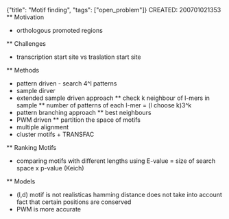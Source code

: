 {"title": "Motif finding", "tags": ["open_problem"]}
CREATED: 200701021353
** Motivation
 * orthologous promoted regions

** Challenges
 * transcription start site vs traslation start site

** Methods
 * pattern driven - search 4^l patterns
 * sample dirver
 * extended sample driven approach
 ** check k neighbour of l-mers in sample
 ** number of patterns of each l-mer = (l choose k)3^k
 * pattern branching approach
 ** best neighbours
 * PWM driven
 ** partition the space of motifs
 * multiple alignment
 * cluster motifs + TRANSFAC

** Ranking Motifs
 * comparing motifs with different lengths using E-value = size of search space x p-value (Keich)

** Models
 * (l,d) motif is not realisticas hamming distance does not take into account fact that certain positions are conserved
 * PWM is more accurate
